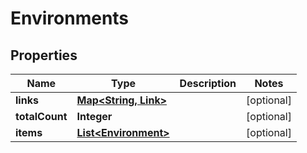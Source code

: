 

# Environments


## Properties

| Name | Type | Description | Notes |
|------------ | ------------- | ------------- | -------------|
|**links** | [**Map&lt;String, Link&gt;**](Link.md) |  |  [optional] |
|**totalCount** | **Integer** |  |  [optional] |
|**items** | [**List&lt;Environment&gt;**](Environment.md) |  |  [optional] |



